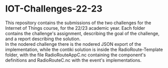 # IOT-Challenges-22-23
This repository contains the submissions of the two challenges for the Internet of Things course, for the 22/23 academic year. Each folder contains the challenge's assignment, describing the goal of the challenge, and a report describing the solution. <br /> 
In the nodered challenge there is the nodered JSON export of the implementation, while the contiki solution is inside the RadioRoute-Template folder, with the file RadioRouteAppC.nc containing the component's definitions and RadioRouteC.nc with the event's implementations. 
